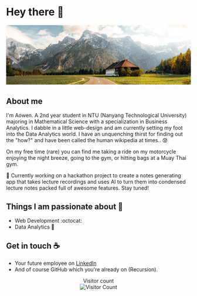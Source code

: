 # Hey there :wave:

<!-- 
<img src="https://raw.githubusercontent.com/sagar-viradiya/sagar-viradiya/master/resources/banner.png" alt="Hello world"> 
-->
<img src="./banner.jpg" alt="banner">


## About me

I'm Aowen. A 2nd year student in NTU (Nanyang Technological University) majoring in Mathematical Science with a specialization in Business Analytics. I dabble in a little web-design and am currently setting my foot into the Data Analytics world. I have an unquenching thirst for finding out the "how?" and have been called the human wikipedia at times.. 😰

On my free time (rare) you can find me taking a ride on my motorcycle enjoying the night breeze, going to the gym, or hitting bags at a Muay Thai gym.   

🔭 Currently working on a hackathon project to create a notes generating app that takes lecture recordings and uses AI to turn them into condensed lecture notes packed full of awesome features. Stay tuned!

## Things I am passionate about :nut_and_bolt:

- Web Development :octocat:
- Data Analytics :robot:


## Get in touch :coffee:

- Your future employee on [LinkedIn](https://www.linkedin.com/in/aowenc/)
- And of course GitHub which you're already on (Recursion).

<p align="center"> 
  Visitor count<br>
  <img src="https://profile-counter.glitch.me/Chesh1M/count.svg" alt="Visitor Count"/>
</p>
